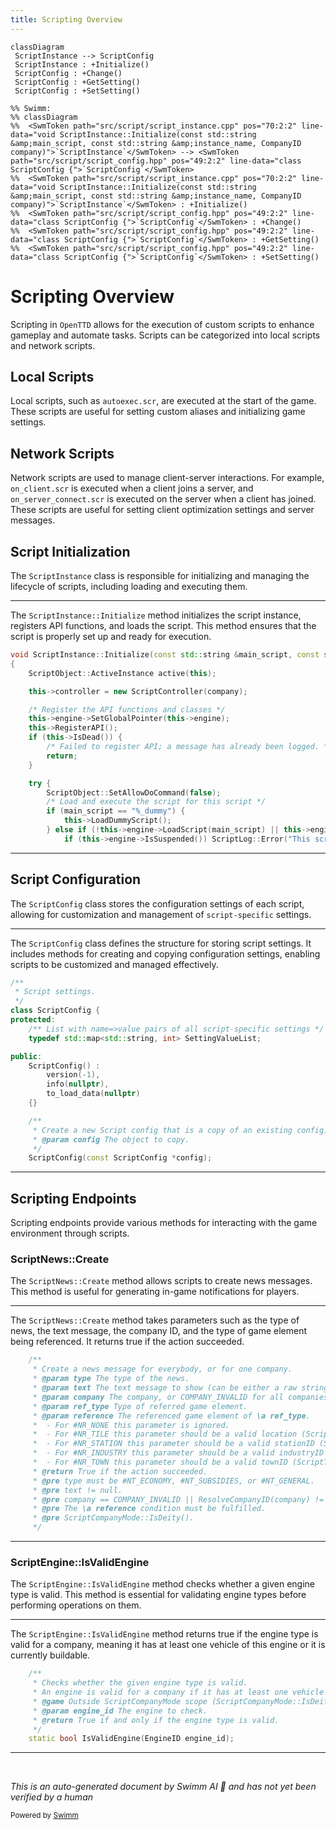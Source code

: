 ```yaml
---
title: Scripting Overview
---
```

```mermaid
classDiagram
 ScriptInstance --> ScriptConfig
 ScriptInstance : +Initialize()
 ScriptConfig : +Change()
 ScriptConfig : +GetSetting()
 ScriptConfig : +SetSetting()

%% Swimm:
%% classDiagram
%%  <SwmToken path="src/script/script_instance.cpp" pos="70:2:2" line-data="void ScriptInstance::Initialize(const std::string &amp;main_script, const std::string &amp;instance_name, CompanyID company)">`ScriptInstance`</SwmToken> --> <SwmToken path="src/script/script_config.hpp" pos="49:2:2" line-data="class ScriptConfig {">`ScriptConfig`</SwmToken>
%%  <SwmToken path="src/script/script_instance.cpp" pos="70:2:2" line-data="void ScriptInstance::Initialize(const std::string &amp;main_script, const std::string &amp;instance_name, CompanyID company)">`ScriptInstance`</SwmToken> : +Initialize()
%%  <SwmToken path="src/script/script_config.hpp" pos="49:2:2" line-data="class ScriptConfig {">`ScriptConfig`</SwmToken> : +Change()
%%  <SwmToken path="src/script/script_config.hpp" pos="49:2:2" line-data="class ScriptConfig {">`ScriptConfig`</SwmToken> : +GetSetting()
%%  <SwmToken path="src/script/script_config.hpp" pos="49:2:2" line-data="class ScriptConfig {">`ScriptConfig`</SwmToken> : +SetSetting()
```

# Scripting Overview

Scripting in <SwmToken path="src/script/script_instance.cpp" pos="2:13:13" line-data=" * This file is part of OpenTTD.">`OpenTTD`</SwmToken> allows for the execution of custom scripts to enhance gameplay and automate tasks. Scripts can be categorized into local scripts and network scripts.

## Local Scripts

Local scripts, such as `autoexec.scr`, are executed at the start of the game. These scripts are useful for setting custom aliases and initializing game settings.

## Network Scripts

Network scripts are used to manage client-server interactions. For example, `on_client.scr` is executed when a client joins a server, and `on_server_connect.scr` is executed on the server when a client has joined. These scripts are useful for setting client optimization settings and server messages.

## Script Initialization

The <SwmToken path="src/script/script_instance.cpp" pos="70:2:2" line-data="void ScriptInstance::Initialize(const std::string &amp;main_script, const std::string &amp;instance_name, CompanyID company)">`ScriptInstance`</SwmToken> class is responsible for initializing and managing the lifecycle of scripts, including loading and executing them.

<SwmSnippet path="/src/script/script_instance.cpp" line="70">

---

The <SwmToken path="src/script/script_instance.cpp" pos="70:2:4" line-data="void ScriptInstance::Initialize(const std::string &amp;main_script, const std::string &amp;instance_name, CompanyID company)">`ScriptInstance::Initialize`</SwmToken> method initializes the script instance, registers API functions, and loads the script. This method ensures that the script is properly set up and ready for execution.

```c++
void ScriptInstance::Initialize(const std::string &main_script, const std::string &instance_name, CompanyID company)
{
	ScriptObject::ActiveInstance active(this);

	this->controller = new ScriptController(company);

	/* Register the API functions and classes */
	this->engine->SetGlobalPointer(this->engine);
	this->RegisterAPI();
	if (this->IsDead()) {
		/* Failed to register API; a message has already been logged. */
		return;
	}

	try {
		ScriptObject::SetAllowDoCommand(false);
		/* Load and execute the script for this script */
		if (main_script == "%_dummy") {
			this->LoadDummyScript();
		} else if (!this->engine->LoadScript(main_script) || this->engine->IsSuspended()) {
			if (this->engine->IsSuspended()) ScriptLog::Error("This script took too long to load script. AI is not started.");
```

---

</SwmSnippet>

## Script Configuration

The <SwmToken path="src/script/script_config.hpp" pos="49:2:2" line-data="class ScriptConfig {">`ScriptConfig`</SwmToken> class stores the configuration settings of each script, allowing for customization and management of <SwmToken path="src/script/script_config.hpp" pos="51:17:19" line-data="	/** List with name=&gt;value pairs of all script-specific settings */">`script-specific`</SwmToken> settings.

<SwmSnippet path="/src/script/script_config.hpp" line="46">

---

The <SwmToken path="src/script/script_config.hpp" pos="49:2:2" line-data="class ScriptConfig {">`ScriptConfig`</SwmToken> class defines the structure for storing script settings. It includes methods for creating and copying configuration settings, enabling scripts to be customized and managed effectively.

```c++
/**
 * Script settings.
 */
class ScriptConfig {
protected:
	/** List with name=>value pairs of all script-specific settings */
	typedef std::map<std::string, int> SettingValueList;

public:
	ScriptConfig() :
		version(-1),
		info(nullptr),
		to_load_data(nullptr)
	{}

	/**
	 * Create a new Script config that is a copy of an existing config.
	 * @param config The object to copy.
	 */
	ScriptConfig(const ScriptConfig *config);
```

---

</SwmSnippet>

## Scripting Endpoints

Scripting endpoints provide various methods for interacting with the game environment through scripts.

### ScriptNews::Create

The `ScriptNews::Create` method allows scripts to create news messages. This method is useful for generating in-game notifications for players.

<SwmSnippet path="/src/script/api/script_news.hpp" line="48">

---

The `ScriptNews::Create` method takes parameters such as the type of news, the text message, the company ID, and the type of game element being referenced. It returns true if the action succeeded.

```c++
	/**
	 * Create a news message for everybody, or for one company.
	 * @param type The type of the news.
	 * @param text The text message to show (can be either a raw string, or a ScriptText object).
	 * @param company The company, or COMPANY_INVALID for all companies.
	 * @param ref_type Type of referred game element.
	 * @param reference The referenced game element of \a ref_type.
	 *  - For #NR_NONE this parameter is ignored.
	 *  - For #NR_TILE this parameter should be a valid location (ScriptMap::IsValidTile).
	 *  - For #NR_STATION this parameter should be a valid stationID (ScriptStation::IsValidStation).
	 *  - For #NR_INDUSTRY this parameter should be a valid industryID (ScriptIndustry::IsValidIndustry).
	 *  - For #NR_TOWN this parameter should be a valid townID (ScriptTown::IsValidTown).
	 * @return True if the action succeeded.
	 * @pre type must be #NT_ECONOMY, #NT_SUBSIDIES, or #NT_GENERAL.
	 * @pre text != null.
	 * @pre company == COMPANY_INVALID || ResolveCompanyID(company) != COMPANY_INVALID.
	 * @pre The \a reference condition must be fulfilled.
	 * @pre ScriptCompanyMode::IsDeity().
	 */
```

---

</SwmSnippet>

### ScriptEngine::IsValidEngine

The `ScriptEngine::IsValidEngine` method checks whether a given engine type is valid. This method is essential for validating engine types before performing operations on them.

<SwmSnippet path="/src/script/api/script_engine.hpp" line="24">

---

The `ScriptEngine::IsValidEngine` method returns true if the engine type is valid for a company, meaning it has at least one vehicle of this engine or it is currently buildable.

```c++
	/**
	 * Checks whether the given engine type is valid.
	 * An engine is valid for a company if it has at least one vehicle of this engine or it's currently buildable.
	 * @game Outside ScriptCompanyMode scope (ScriptCompanyMode::IsDeity) the function reports all engines valid, which were or will be available at some point.
	 * @param engine_id The engine to check.
	 * @return True if and only if the engine type is valid.
	 */
	static bool IsValidEngine(EngineID engine_id);
```

---

</SwmSnippet>

&nbsp;

*This is an auto-generated document by Swimm AI 🌊 and has not yet been verified by a human*

<SwmMeta version="3.0.0" repo-id="Z2l0aHViJTNBJTNBT3BlblRURC1jb3BpbG90LWRlbW8lM0ElM0Fzd2ltbWlv" repo-name="OpenTTD-copilot-demo"><sup>Powered by [Swimm](/)</sup></SwmMeta>
